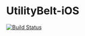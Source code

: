# UtilityBelt-iOS

[![Build Status](https://app.bitrise.io/app/998bf00ec3834716/status.svg?token=afkazBEiSRY9D1wIn9OpgQ&branch=master)](https://app.bitrise.io/app/998bf00ec3834716)
